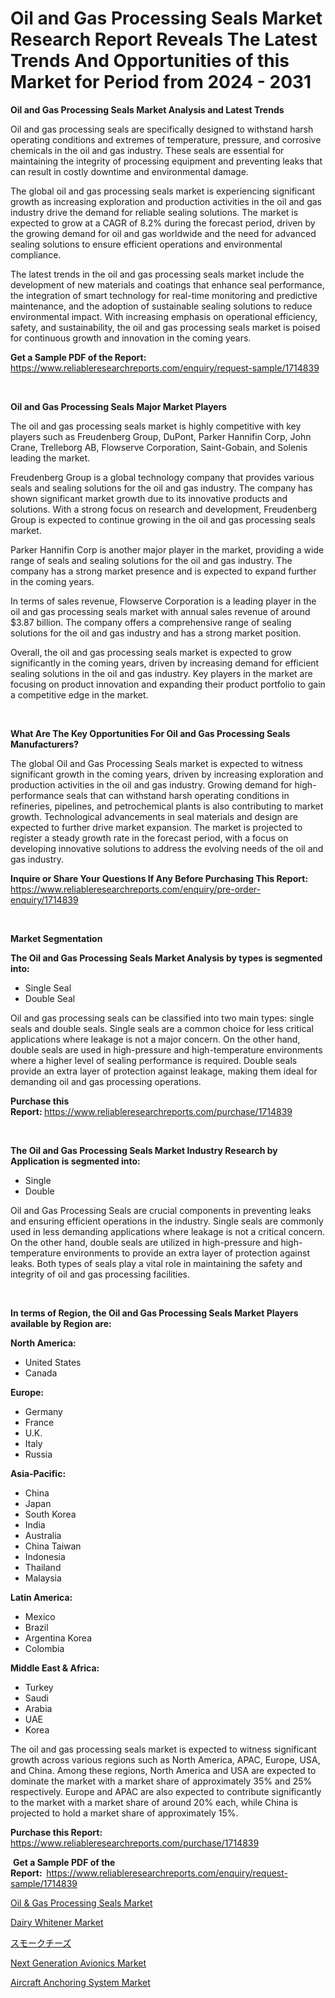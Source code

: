 <p><h1>Oil and Gas Processing Seals Market Research Report Reveals The Latest Trends And Opportunities of this Market for Period from 2024 - 2031</h1></p><p><strong>Oil and Gas Processing Seals Market Analysis and Latest Trends</strong></p>
<p><p>Oil and gas processing seals are specifically designed to withstand harsh operating conditions and extremes of temperature, pressure, and corrosive chemicals in the oil and gas industry. These seals are essential for maintaining the integrity of processing equipment and preventing leaks that can result in costly downtime and environmental damage.</p><p>The global oil and gas processing seals market is experiencing significant growth as increasing exploration and production activities in the oil and gas industry drive the demand for reliable sealing solutions. The market is expected to grow at a CAGR of 8.2% during the forecast period, driven by the growing demand for oil and gas worldwide and the need for advanced sealing solutions to ensure efficient operations and environmental compliance.</p><p>The latest trends in the oil and gas processing seals market include the development of new materials and coatings that enhance seal performance, the integration of smart technology for real-time monitoring and predictive maintenance, and the adoption of sustainable sealing solutions to reduce environmental impact. With increasing emphasis on operational efficiency, safety, and sustainability, the oil and gas processing seals market is poised for continuous growth and innovation in the coming years.</p></p>
<p><strong>Get a Sample PDF of the Report:&nbsp;</strong> <a href="https://www.reliableresearchreports.com/enquiry/request-sample/1714839">https://www.reliableresearchreports.com/enquiry/request-sample/1714839</a></p>
<p>&nbsp;</p>
<p><strong>Oil and Gas Processing Seals Major Market Players</strong></p>
<p><p>The oil and gas processing seals market is highly competitive with key players such as Freudenberg Group, DuPont, Parker Hannifin Corp, John Crane, Trelleborg AB, Flowserve Corporation, Saint-Gobain, and Solenis leading the market. </p><p>Freudenberg Group is a global technology company that provides various seals and sealing solutions for the oil and gas industry. The company has shown significant market growth due to its innovative products and solutions. With a strong focus on research and development, Freudenberg Group is expected to continue growing in the oil and gas processing seals market.</p><p>Parker Hannifin Corp is another major player in the market, providing a wide range of seals and sealing solutions for the oil and gas industry. The company has a strong market presence and is expected to expand further in the coming years.</p><p>In terms of sales revenue, Flowserve Corporation is a leading player in the oil and gas processing seals market with annual sales revenue of around $3.87 billion. The company offers a comprehensive range of sealing solutions for the oil and gas industry and has a strong market position.</p><p>Overall, the oil and gas processing seals market is expected to grow significantly in the coming years, driven by increasing demand for efficient sealing solutions in the oil and gas industry. Key players in the market are focusing on product innovation and expanding their product portfolio to gain a competitive edge in the market.</p></p>
<p>&nbsp;</p>
<p><strong>What Are The Key Opportunities For Oil and Gas Processing Seals Manufacturers?</strong></p>
<p><p>The global Oil and Gas Processing Seals market is expected to witness significant growth in the coming years, driven by increasing exploration and production activities in the oil and gas industry. Growing demand for high-performance seals that can withstand harsh operating conditions in refineries, pipelines, and petrochemical plants is also contributing to market growth. Technological advancements in seal materials and design are expected to further drive market expansion. The market is projected to register a steady growth rate in the forecast period, with a focus on developing innovative solutions to address the evolving needs of the oil and gas industry.</p></p>
<p><strong>Inquire or Share Your Questions If Any Before Purchasing This Report:</strong> <a href="https://www.reliableresearchreports.com/enquiry/pre-order-enquiry/1714839">https://www.reliableresearchreports.com/enquiry/pre-order-enquiry/1714839</a></p>
<p>&nbsp;</p>
<p><strong>Market Segmentation</strong></p>
<p><strong>The Oil and Gas Processing Seals Market Analysis by types is segmented into:</strong></p>
<p><ul><li>Single Seal</li><li>Double Seal</li></ul></p>
<p><p>Oil and gas processing seals can be classified into two main types: single seals and double seals. Single seals are a common choice for less critical applications where leakage is not a major concern. On the other hand, double seals are used in high-pressure and high-temperature environments where a higher level of sealing performance is required. Double seals provide an extra layer of protection against leakage, making them ideal for demanding oil and gas processing operations.</p></p>
<p><strong>Purchase this Report:&nbsp;</strong><a href="https://www.reliableresearchreports.com/purchase/1714839">https://www.reliableresearchreports.com/purchase/1714839</a></p>
<p>&nbsp;</p>
<p><strong>The Oil and Gas Processing Seals Market Industry Research by Application is segmented into:</strong></p>
<p><ul><li>Single</li><li>Double</li></ul></p>
<p><p>Oil and Gas Processing Seals are crucial components in preventing leaks and ensuring efficient operations in the industry. Single seals are commonly used in less demanding applications where leakage is not a critical concern. On the other hand, double seals are utilized in high-pressure and high-temperature environments to provide an extra layer of protection against leaks. Both types of seals play a vital role in maintaining the safety and integrity of oil and gas processing facilities.</p></p>
<p>&nbsp;</p>
<p><strong>In terms of Region, the Oil and Gas Processing Seals Market Players available by Region are:</strong></p>
<p>
    <p> <strong> North America: </strong>
        <ul>
            <li>United States</li>
            <li>Canada</li>
        </ul>
        </p> 
    <p> <strong> Europe: </strong>
        <ul>
            <li>Germany</li>
            <li>France</li>
            <li>U.K.</li>
            <li>Italy</li>
            <li>Russia</li>
        </ul>
        </p> 
    <p> <strong> Asia-Pacific: </strong>
        <ul>
            <li>China</li>
            <li>Japan</li>
            <li>South Korea</li>
            <li>India</li>
            <li>Australia</li>
            <li>China Taiwan</li>
            <li>Indonesia</li>
            <li>Thailand</li>
            <li>Malaysia</li>
        </ul>
        </p> 
    <p> <strong> Latin America: </strong>
        <ul>
            <li>Mexico</li>
            <li>Brazil</li>
            <li>Argentina Korea</li>
            <li>Colombia</li>
        </ul>
        </p> 
    <p> <strong> Middle East & Africa: </strong>
        <ul>
            <li>Turkey</li>
            <li>Saudi</li>
            <li>Arabia</li>
            <li>UAE</li>
            <li>Korea</li>
        </ul>
    </p>
    </p>
<p><p>The oil and gas processing seals market is expected to witness significant growth across various regions such as North America, APAC, Europe, USA, and China. Among these regions, North America and USA are expected to dominate the market with a market share of approximately 35% and 25% respectively. Europe and APAC are also expected to contribute significantly to the market with a market share of around 20% each, while China is projected to hold a market share of approximately 15%.</p></p>
<p><strong>Purchase this Report: </strong><a href="https://www.reliableresearchreports.com/purchase/1714839">https://www.reliableresearchreports.com/purchase/1714839</a></p>
<p>&nbsp;<strong>Get a Sample PDF of the Report:&nbsp;&nbsp;</strong><a href="https://www.reliableresearchreports.com/enquiry/request-sample/1714839">https://www.reliableresearchreports.com/enquiry/request-sample/1714839</a></p>
<p><strong></strong></p>
<p><p><a href="https://github.com/Airanohannonzb68e5pb53oc1/Market-Research-Report-List-1/blob/main/oil-gas-processing-seals-market.md">Oil & Gas Processing Seals Market</a></p><p><a href="https://github.com/fiixsa/Market-Research-Report-List-1/blob/main/dairy-whitener-market.md">Dairy Whitener Market</a></p><p><a href="https://github.com/bucuel854722/Market-Research-Report-List-1/blob/main/1712509192518.md">スモークチーズ</a></p><p><a href="https://issuu.com/reportprime-2/docs/next-generation-avionics-market-size-2030.pptx">Next Generation Avionics Market</a></p><p><a href="https://issuu.com/reportprime-2/docs/aircraft-anchoring-system-market-size-2030.pptx">Aircraft Anchoring System Market</a></p></p>